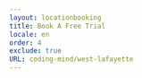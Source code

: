 ```yaml
---
layout: locationbooking
title: Book A Free Trial
locale: en
order: 4
exclude: true
URL: coding-mind/west-lafayette
---
```


